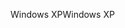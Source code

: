 <span data-ttu-id="dcdbb-101">Windows XP</span><span class="sxs-lookup"><span data-stu-id="dcdbb-101">Windows XP</span></span>
